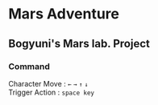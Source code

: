 # Mars Adventure
## Bogyuni's Mars lab. Project

### Command
Character Move : `←` `→` `↑` `↓` <br>
Trigger Action : `space key`